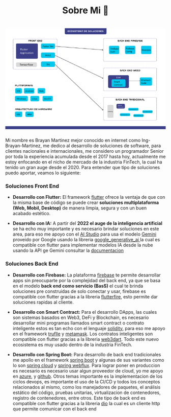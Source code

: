 <h1 align="center"> Sobre Mi 👋</h1>

<h1 align="center">
  <img src="https://github.com/Ing-Brayan-Martinez/Ing-Brayan-Martinez/blob/master/docs/GitHub-Portada.png" alt="Code" width="800"/>
</h1>

Mi nombre es Brayan Martinez mejor conocido en internet como Ing-Brayan-Martinez, me dedico al desarrollo de soluciones 
de software, para clientes nacionales e internacionales, me considero un programador Senior por toda la experiencia 
acumulada desde el 2017 hasta hoy, actualmente me estoy enfocando en el nicho de mercado de la industria FinTech, la 
cual ha tenido un gran auge desde el 2020. Para entender que tipo de soluciones puedo aportar, veamos lo siguiente:

### Soluciones Front End

- **Desarrollo con Flutter:** El framework [flutter](https://flutter.dev/) ofrece la ventaja de que con la misma base de
código se puede crear **soluciones multiplataforma (Web, Mobil, Desktop)** de manera limpia, segura y con un buen acabado
estético.

- **Desarrollo con IA:** A partir del **2022 el auge de la inteligencia artificial** se ha echo muy importante y es necesario
brindar soluciones en este area, para eso me apoyo con el [AI Studio](https://aistudio.google.com/app/prompts/new_chat) para
usa el modelo [Gemini](https://gemini.google.com/app) proveido por Google usando la libreria 
  [google_generative_ai ](https://pub.dev/packages/google_generative_ai) 
la cual es compatible con flutter para implementar modelos IA desde la nube usando la API ge Gemini consultar
la [documentacion](https://ai.google.dev/)

### Soluciones Back End

- **Desarrollo con Firebase:** La plataforma [firebase](https://firebase.google.com) te permite desarrollar apps sin 
preocuparte por la complejidad del back end, ya que se basa en el modelo **back end como servicio (BasS)** el cual te 
brinda soluciones pre construidas de solo conectar y usar, firebase es compatible con flutter gracias a la libreria 
[flutterfire](https://firebase.flutter.dev/), esto permite dar soluciones rapidas al cliente.

- **Desarrollo con Smart Contract:** Para el desarrollo DApps, las cuales son sistemas basados en Web3, DeFi y Blockchain, 
es necesario desarrollar mini programas llamados smart contract o contrato inteligente estos es tan echo con el lenguaje
[solidity](https://soliditylang.org/), para eso me apoyo en el framework [truflle](https://trufflesuite.com/) y 
[metamask](https://metamask.io/). Los contratos inteligentes son compatible con flutter gracias a la libreria 
[web3dart](https://pub.dev/packages/web3dart). Todo este nuevo ecosistema es muy usado dentro de la industria FinTech.

- **Desarrollo con Spring Boot:** Para desarrollo de back end tradicionales me apollo en el framework 
[spring boot](https://spring.io/) y algunas de sus variantes como lo son [spring cloud](https://spring.io/cloud) y
[spring webflux](https://spring.io/reactive). Para lograr poner en produccion es necesario es necesario usar algun 
proveedor de cloud, yo me apoyo en [azure](https://azure.microsoft.com/en-us), y [github](https://github.com/). Otros 
temas importante es la implementacion de los ciclos devops, es importante el uso de la CI/CD y todos los conceptos 
relacionados al mismo, como los manejadores de paquetes, el análisis estático del código, pruebas unitarias, 
virtualizacion de contenedores, registro de contenedores, entre otros. Este tipo de back end es compatible con flutter
gracias a la libreria [dio](https://pub.dev/packages/dio) la cual es un cliente http que permite comunicar con el 
back end 

